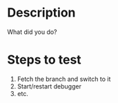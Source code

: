 # Description
What did you do?

# Steps to test

1. Fetch the <branch-name> branch and switch to it
2. Start/restart debugger
3. etc.
